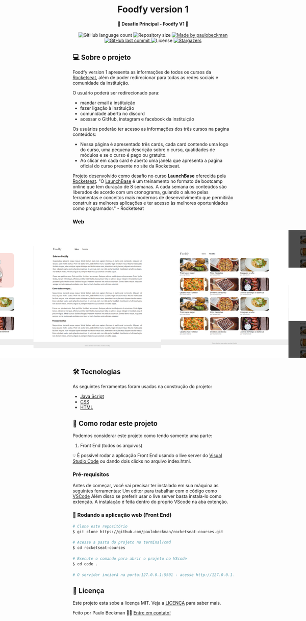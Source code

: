 <h1 align="center">
    Foodfy version 1
</h1>

<h4 align="center"> 
	🚀 Desafio Principal - Foodfy V1 🚀
</h4>

<p align="center">
  <img alt="GitHub language count" src="https://img.shields.io/github/languages/count/paulobeckman/foodfy-v1?color=%2304D361">

  <img alt="Repository size" src="https://img.shields.io/github/repo-size/paulobeckman/foodfy-v1">

  	
  <a href="https://www.linkedin.com/in/paulobeckman/">
    <img alt="Made by paulobeckman" src="https://img.shields.io/badge/made%20by-paulobeckman-%2304D361">
  </a>
	
  
  <a href="https://github.com/paulobeckman/foodfy-v1/commits/master">
    <img alt="GitHub last commit" src="https://img.shields.io/github/last-commit/paulobeckman/foodfy-v1">
  </a>

  <img alt="License" src="https://img.shields.io/badge/license-MIT-brightgreen">
   <a href="https://github.com/paulobeckman/foodfy-v1/stargazers">
    <img alt="Stargazers" src="https://img.shields.io/github/stars/paulobeckman/foodfy-v1?style=social">
  </a>
</p>


## 💻 Sobre o projeto

Foodfy version 1 apresenta as informações de todos os cursos da [Rocketseat](rs), além de poder redirecionar para todas as redes sociais e comunidade da instituição.

O usuário poderá ser redirecionado para:
- mandar email à instituição
- fazer ligação à instituição
- comunidade aberta no discord
- acessar o GitHub, instagram e facebook da instituição

Os usuários poderão ter acesso as informações dos três cursos na pagina conteúdos:
- Nessa página é apresentado três cards, cada card contendo uma logo do curso, uma pequena descrição sobre o curso, quatidades de módulos e se o curso é pago ou gratuito. 
- Ao clicar em cada card é aberto uma janela que apresenta a pagina oficial do curso presente no site da Rocketseat.


Projeto desenvolvido como desafio no curso **LaunchBase** oferecida pela [Rocketseat](rs).
"O [LaunchBase](lb) é um treinamento no formato de bootcamp online que tem duração de 8 semanas. A cada semana os conteúdos são liberados de acordo com um cronograma, guiando o aluno pelas ferramentas e conceitos mais modernos de desenvolvimento que permitirão construir as melhores aplicações e ter acesso às melhores oportunidades como programador." - Rocketseat


### Web

<p align="center" style="display: flex; align-items: flex-start; justify-content: center;">
	
 <img alt="foodfy-v1" title="#foodfy-v1" src="./github-assets/foodfy1.gif" width="800px">

  <img alt="foodfy-v1" title="#foodfy-v1" src="./github-assets/pagina1.png" width="400px">

  <img alt="foodfy-v1" title="#foodfy-v1" src="./github-assets/pagina2.png" width="400px">
  
  <img alt="foodfy-v1" title="#foodfy-v1" src="./github-assets/pagina3.png" width="400px">

  <img alt="foodfy-v1" title="#foodfy-v1" src="./github-assets/pagina4.png" width="400px">
</p>

## 🛠 Tecnologias

As seguintes ferramentas foram usadas na construção do projeto:

- [Java Script][js]
- [CSS][CSS]
- [HTML][HTML]


## 🚀 Como rodar este projeto

Podemos considerar este projeto como tendo somente uma parte:
1. Front End (todos os arquivos)

💡 É possível rodar a aplicação Front End usando o live server do [Visual Studio Code][vscode] ou dando dois clicks no arquivo index.html.

### Pré-requisitos

Antes de começar, você vai precisar ter instalado em sua máquina as seguintes ferramentas:
Um editor para trabalhar com o código como [VSCode][vscode]
Além disso se preferir usar o live server basta instala-lo como extenção. A instalação é feita dentro do proprio VScode na aba extenção.

### 🧭 Rodando a aplicação web (Front End)

```bash
# Clone este repositório
$ git clone https://github.com/paulobeckman/rocketseat-courses.git

# Acesse a pasta do projeto no terminal/cmd
$ cd rocketseat-courses

# Execute o comando para abrir o projeto no VScode
$ cd code .

# O servidor inciará na porta:127.0.0.1:5501 - acesse http://127.0.0.1:5501/
```


## 📝 Licença

Este projeto esta sobe a licença MIT. Veja a [LICENÇA](license) para saber mais.

Feito por Paulo Beckman 👋🏽 [Entre em contato!](https://www.linkedin.com/in/paulobeckman/)

[vscode]: https://code.visualstudio.com/
[vceditconfig]: https://marketplace.visualstudio.com/items?itemName=EditorConfig.EditorConfig
[license]: https://opensource.org/licenses/MIT
[rs]: https://rocketseat.com.br
[lb]: https://pages.rocketseat.com.br/launchbase/inscricao/5
[js]: https://developer.mozilla.org/pt-BR/docs/Aprender/JavaScript
[CSS]: https://developer.mozilla.org/pt-BR/docs/Web/CSS
[HTML]: https://developer.mozilla.org/pt-BR/docs/Web/HTML
